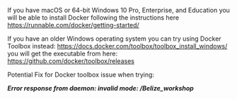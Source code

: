 If you have macOS or 64-bit Windows 10 Pro, Enterprise, and Education you will be able to install Docker following the instructions here <https://runnable.com/docker/getting-started/>

If you have an older Windows operating system you can try using Docker Toolbox instead: <https://docs.docker.com/toolbox/toolbox_install_windows/> you will get the executable from here: <https://github.com/docker/toolbox/releases>

Potential Fix for Docker toolbox issue when trying:
     
**_Error response from daemon: invalid mode: /Belize_workshop_**
